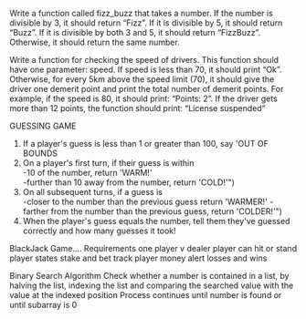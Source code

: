 

Write a function called fizz_buzz that takes a number.
If the number is divisible by 3, it should return “Fizz”.
If it is divisible by 5, it should return “Buzz”.
If it is divisible by both 3 and 5, it should return “FizzBuzz”.
Otherwise, it should return the same number.
  
  
  
Write a function for checking the speed of drivers. This function should have one parameter: speed.
If speed is less than 70, it should print “Ok”.
Otherwise, for every 5km above the speed limit (70), it should give the driver one demerit point and print the total number of demerit points. For example, if the speed is 80, it should print: “Points: 2”.
If the driver gets more than 12 points, the function should print: “License suspended”



GUESSING GAME
1. If a player's guess is less than 1 or greater than 100, say 'OUT OF BOUNDS
2. On a player's first turn, if their guess is within     
       -10 of the number, return 'WARM!'    
       -further than 10 away from the number, return 'COLD!'")
3. On all subsequent turns, if a guess is    
       -closer to the number than the previous guess return 'WARMER!'
       -farther from the number than the previous guess, return 'COLDER!'")
4. When the player's guess equals the number, tell them they've guessed correctly and how many guesses it took!



BlackJack Game....
Requirements
	one player v dealer
	player can hit or stand
	player states stake and bet
	track player money
	alert losses and wins

Binary Search Algorithm
Check whether a number is contained in a list, by halving the list, indexing
the list and comparing the searched value with the value at the indexed
position
Process continues until number is found or until subarray is 0
